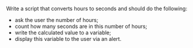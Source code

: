 Write a script that converts hours to seconds and should do the following:

- ask the user the number of hours;
- count how many seconds are in this number of hours;
- write the calculated value to a variable;
- display this variable to the user via an alert.
